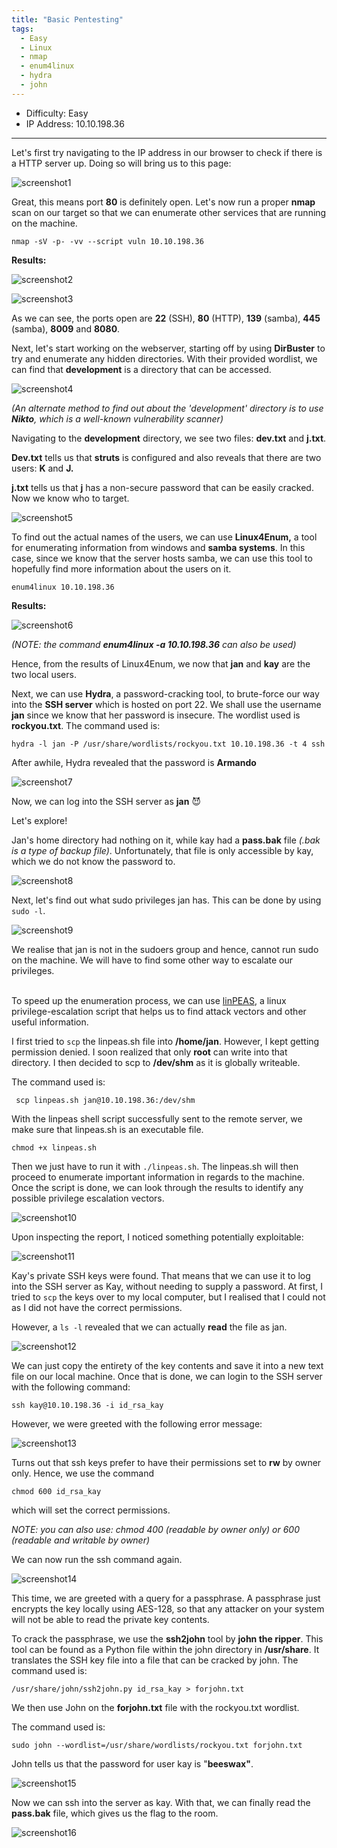 ```yaml
---
title: "Basic Pentesting"
tags:
  - Easy
  - Linux
  - nmap
  - enum4linux
  - hydra
  - john
---
```


* Difficulty: Easy
* IP Address: 10.10.198.36

---

Let's first try navigating to the IP address in our browser to check if there is a HTTP server up. Doing so will bring us to this page:

![screenshot1](../assets/images/basic_pentesting/screenshot1.png)

Great, this means port **80** is definitely open. Let's now run a proper **nmap** scan on our target so that we can enumerate other services that are running on the machine.

```
nmap -sV -p- -vv --script vuln 10.10.198.36 
```

**Results:**

![screenshot2](../assets/images/basic_pentesting/screenshot2.png)

![screenshot3](../assets/images/basic_pentesting/screenshot3.png)

As we can see, the ports open are **22** (SSH), **80** (HTTP), **139** (samba), **445** (samba), **8009** and **8080**.

Next, let's start working on the webserver, starting off by using **DirBuster** to try and enumerate any hidden directories. With their provided wordlist, we can find that **development** is a directory that can be accessed.

![screenshot4](../assets/images/basic_pentesting/screenshot4.png)

*(An alternate method to find out about the 'development' directory is to use **Nikto**, which is a well-known vulnerability scanner)*

Navigating to the **development** directory, we see two files: **dev.txt** and **j.txt**.

**Dev.txt** tells us that **struts** is configured and also reveals that there are two users: **K** and **J.** 

**j.txt** tells us that **j** has a non-secure password that can be easily cracked. Now we know who to target.

![screenshot5](../assets/images/basic_pentesting/screenshot5.png)

To find out the actual names of the users, we can use **Linux4Enum,** a tool for enumerating information from windows and **samba systems**. In this case, since we know that the server hosts samba, we can use this tool to hopefully find more information about the users on it.

```
enum4linux 10.10.198.36
```

**Results:**

![screenshot6](../assets/images/basic_pentesting/screenshot6.png)

*(NOTE: the command **enum4linux -a 10.10.198.36** can also be used)*

Hence, from the results of Linux4Enum, we now that **jan** and **kay** are the two local users.

Next, we can use **Hydra**, a password-cracking tool, to brute-force our way into the **SSH server** which is hosted on port 22. We shall use the username **jan** since we know that her password is insecure. The wordlist used is **rockyou.txt**. The command used is:

```
hydra -l jan -P /usr/share/wordlists/rockyou.txt 10.10.198.36 -t 4 ssh
```

After awhile, Hydra revealed that the password is **Armando**

![screenshot7](../assets/images/basic_pentesting/screenshot7.png)

Now, we can log into the SSH server as **jan** :smiling_imp: 

Let's explore!

Jan's home directory had nothing on it, while kay had a **pass.bak** file *(.bak is a type of backup file)*. Unfortunately, that file is only accessible by kay, which we do not know the password to. 

![screenshot8](../assets/images/basic_pentesting/screenshot8.png)

Next, let's find out what sudo privileges jan has. This can be done by using ```sudo -l```. 

![screenshot9](../assets/images/basic_pentesting/screenshot9.png)

We realise that jan is not in the sudoers group and hence, cannot run sudo on the machine. We will have to find some other way to escalate our privileges.

<br>To speed up the enumeration process, we can use [linPEAS](https://github.com/carlospolop/PEASS-ng), a linux privilege-escalation script that helps us to find attack vectors and other useful information.

I first tried to ```scp``` the linpeas.sh file into **/home/jan**. However, I kept getting permission denied. I soon realized that only **root** can write into that directory. I then decided to scp to **/dev/shm** as it is globally writeable.

The command used is:

```
 scp linpeas.sh jan@10.10.198.36:/dev/shm
```

With the linpeas shell script successfully sent to the remote server, we make sure that linpeas.sh is an executable file.

```
chmod +x linpeas.sh
```

Then we just have to run it with ```./linpeas.sh```. The linpeas.sh will then proceed to enumerate important information in regards to the machine. Once the script is done, we can look through the results to identify any possible privilege escalation vectors.

![screenshot10](../assets/images/basic_pentesting/screenshot10.png)

Upon inspecting the report, I noticed something potentially exploitable:

![screenshot11](../assets/images/basic_pentesting/screenshot11.png)

Kay's private SSH keys were found. That means that we can use it to log into the SSH server as Kay, without needing to supply a password. At first, I tried to ```scp``` the keys over to my local computer, but I realised that I could not as I did not have the correct permissions. 

However, a ```ls -l``` revealed that we can actually **read** the file as jan.

![screenshot12](../assets/images/basic_pentesting/screenshot12.png)

We can just copy the entirety of the key contents and save it into a new text file on our local machine. Once that is done, we can login to the SSH server with the following command:

```
ssh kay@10.10.198.36 -i id_rsa_kay
```

However, we were greeted with the following error message:

![screenshot13](../assets/images/basic_pentesting/screenshot13.png)

Turns out that ssh keys prefer to have their permissions set to **rw** by owner only. Hence, we use the command 

```
chmod 600 id_rsa_kay
```

which will set the correct permissions.

*NOTE: you can also use: chmod 400 (readable by owner only) or 600 (readable and writable by owner)*

We can now run the ssh command again.

![screenshot14](../assets/images/basic_pentesting/screenshot14.png)

This time, we are greeted with a query for a passphrase. A passphrase just encrypts the key locally using AES-128, so that any attacker on your system will not be able to read the private key contents.

To crack the passphrase, we use the **ssh2john** tool by **john the ripper**. This tool can be found as a Python file within the john directory in **/usr/share**. It translates the SSH key file into a file that can be cracked by john. The command used is:

```
/usr/share/john/ssh2john.py id_rsa_kay > forjohn.txt
```

We then use John on the **forjohn.txt** file with the rockyou.txt wordlist.

The command used is: 

```
sudo john --wordlist=/usr/share/wordlists/rockyou.txt forjohn.txt
```

John tells us that the password for user kay is "**beeswax"**.

![screenshot15](../assets/images/basic_pentesting/screenshot15.png)

Now we can ssh into the server as kay. With that, we can finally read the **pass.bak** file, which gives us the flag to the room.

![screenshot16](../assets/images/basic_pentesting/screenshot16.png)

